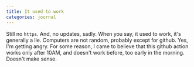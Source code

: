 ```yaml
---
title: It used to work
categories: journal
---
```


Still no `https`. And, no updates, sadly. When you say, it used to work, it's generally a lie. Computers are not random, probably except for github. Yes, I'm getting angry. For some reason, I came to believe that this github action works only after 10AM, and doesn't work before, too early in the morning. Doesn't make sense.